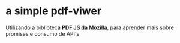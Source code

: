 # a simple pdf-viwer

Utilizando a biblioteca [**PDF JS da Mozilla**](https://mozilla.github.io/pdf.js/build/pdf.js), para aprender mais sobre promises e consumo de API's
